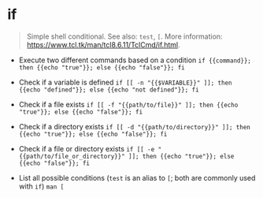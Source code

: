 # if
> Simple shell conditional.
> See also: `test`, `[`.
> More information: <https://www.tcl.tk/man/tcl8.6.11/TclCmd/if.html>.

- Execute two different commands based on a condition
`if {{command}}; then {{echo "true"}}; else {{echo "false"}}; fi`

- Check if a variable is defined
`if [[ -n "{{$VARIABLE}}" ]]; then {{echo "defined"}}; else {{echo "not defined"}}; fi`

- Check if a file exists
`if [[ -f "{{path/to/file}}" ]]; then {{echo "true"}}; else {{echo "false"}}; fi`

- Check if a directory exists
`if [[ -d "{{path/to/directory}}" ]]; then {{echo "true"}}; else {{echo "false"}}; fi`

- Check if a file or directory exists
`if [[ -e "{{path/to/file_or_directory}}" ]]; then {{echo "true"}}; else {{echo "false"}}; fi`

- List all possible conditions (`test` is an alias to `[`; both are commonly used with `if`)
`man [`
